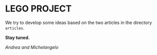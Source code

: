 # LEGO PROJECT

We try to develop some ideas based on the two articles in the directory `articles`.

**Stay tuned.**

*Andrea and Michelangelo*
